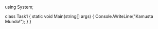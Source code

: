 using System;

class Task1
{
    static void Main(string[] args)
    {
        Console.WriteLine("Kamusta Mundo!");
    }
}

